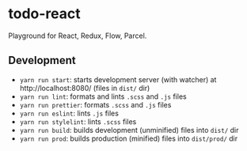 # todo-react
Playground for React, Redux, Flow, Parcel.

## Development

- `yarn run start`: starts development server (with watcher) at http://localhost:8080/ (files in `dist/` dir)
- `yarn run lint`: formats and lints `.scss` and `.js` files
- `yarn run prettier`: formats `.scss` and `.js` files
- `yarn run eslint`: lints `.js` files
- `yarn run stylelint`: lints `.scss` files
- `yarn run build`: builds development (unminified) files into `dist/` dir
- `yarn run prod`: builds production (minified) files into `dist/prod/` dir
